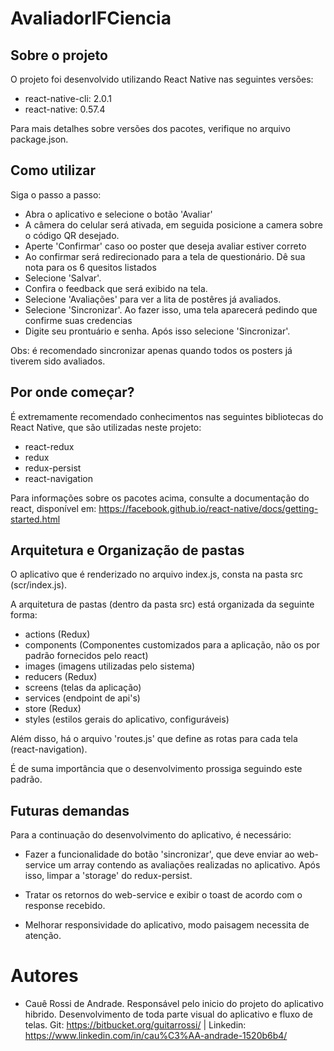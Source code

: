# AvaliadorIFCiencia

## Sobre o projeto

O projeto foi desenvolvido utilizando React Native nas seguintes versões:

- react-native-cli: 2.0.1
- react-native: 0.57.4

Para mais detalhes sobre versões dos pacotes, verifique no arquivo package.json.

## Como utilizar

Siga o passo a passo:

- Abra o aplicativo e selecione o botão 'Avaliar'
- A câmera do celular será ativada, em seguida posicione a camera sobre o código QR desejado.
- Aperte 'Confirmar' caso oo poster que deseja avaliar estiver correto
- Ao confirmar será redirecionado para a tela de questionário. Dê sua nota para os 6 quesitos listados
- Selecione 'Salvar'.
- Confira o feedback que será exibido na tela.
- Selecione 'Avaliações' para ver a lita de postêres já avaliados.
- Selecione 'Sincronizar'. Ao fazer isso, uma tela aparecerá pedindo que confirme suas credencias
- Digite seu prontuário e senha. Após isso selecione 'Sincronizar'.

Obs: é recomendado sincronizar apenas quando todos os posters já tiverem sido avaliados.

## Por onde começar?

É extremamente recomendado conhecimentos nas seguintes bibliotecas do React Native, que são utilizadas neste projeto:

- react-redux
- redux
- redux-persist
- react-navigation

Para informações sobre os pacotes acima, consulte a documentação do react, disponível em: https://facebook.github.io/react-native/docs/getting-started.html

## Arquitetura e Organização de pastas

O aplicativo que é renderizado no arquivo index.js, consta na pasta src (scr/index.js).

A arquitetura de pastas (dentro da pasta src) está organizada da seguinte forma:

- actions (Redux)
- components (Componentes customizados para a aplicação, não os por padrão fornecidos pelo react)
- images (imagens utilizadas pelo sistema)
- reducers (Redux)
- screens (telas da aplicação)
- services (endpoint de api's)
- store (Redux)
- styles (estilos gerais do aplicativo, configuráveis)

Além disso, há o arquivo 'routes.js' que define as rotas para cada tela (react-navigation).

É de suma importância que o desenvolvimento prossiga seguindo este padrão.

## Futuras demandas

Para a continuação do desenvolvimento do aplicativo, é necessário:

- Fazer a funcionalidade do botão 'sincronizar', que deve enviar ao web-service um array contendo as avaliações realizadas no aplicativo. Após isso, limpar a 'storage' do redux-persist.

- Tratar os retornos do web-service e exibir o toast de acordo com o response recebido.

- Melhorar responsividade do aplicativo, modo paisagem necessita de atenção.

# Autores

- Cauê Rossi de Andrade. Responsável pelo inicio do projeto do aplicativo hibrido. Desenvolvimento de toda parte visual do aplicativo e fluxo de telas. 
Git: https://bitbucket.org/guitarrossi/ | Linkedin: https://www.linkedin.com/in/cau%C3%AA-andrade-1520b6b4/ 

